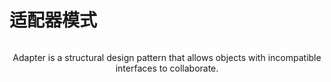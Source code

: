 ﻿# 适配器模式

<p align="center">
<img src = "https://github.com/user-attachments/assets/61712269-5f74-459d-8484-a23c222d03b4" alt="">
</p>
<p align="center">
Adapter is a structural design pattern that allows objects with incompatible interfaces to collaborate.<p align="center">
<img src = "https://i.imgur.com/EF6t6WA.png" alt="">
</p>